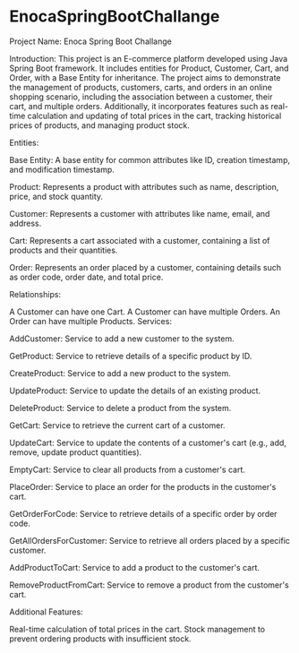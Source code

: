 # EnocaSpringBootChallange

Project Name: Enoca Spring Boot Challange

Introduction:
This project is an E-commerce platform developed using Java Spring Boot framework. It includes entities for Product, Customer, Cart, and Order, with a Base Entity for inheritance. The project aims to demonstrate the management of products, customers, carts, and orders in an online shopping scenario, including the association between a customer, their cart, and multiple orders. Additionally, it incorporates features such as real-time calculation and updating of total prices in the cart, tracking historical prices of products, and managing product stock.

Entities:

Base Entity: A base entity for common attributes like ID, creation timestamp, and modification timestamp.

Product: Represents a product with attributes such as name, description, price, and stock quantity.

Customer: Represents a customer with attributes like name, email, and address.

Cart: Represents a cart associated with a customer, containing a list of products and their quantities.

Order: Represents an order placed by a customer, containing details such as order code, order date, and total price.

Relationships:

A Customer can have one Cart.
A Customer can have multiple Orders.
An Order can have multiple Products.
Services:

AddCustomer:
Service to add a new customer to the system.

GetProduct:
Service to retrieve details of a specific product by ID.

CreateProduct:
Service to add a new product to the system.

UpdateProduct:
Service to update the details of an existing product.

DeleteProduct:
Service to delete a product from the system.

GetCart:
Service to retrieve the current cart of a customer.

UpdateCart:
Service to update the contents of a customer's cart (e.g., add, remove, update product quantities).

EmptyCart:
Service to clear all products from a customer's cart.

PlaceOrder:
Service to place an order for the products in the customer's cart.

GetOrderForCode:
Service to retrieve details of a specific order by order code.

GetAllOrdersForCustomer:
Service to retrieve all orders placed by a specific customer.

AddProductToCart:
Service to add a product to the customer's cart.

RemoveProductFromCart:
Service to remove a product from the customer's cart.

Additional Features:

Real-time calculation of total prices in the cart.
Stock management to prevent ordering products with insufficient stock.
